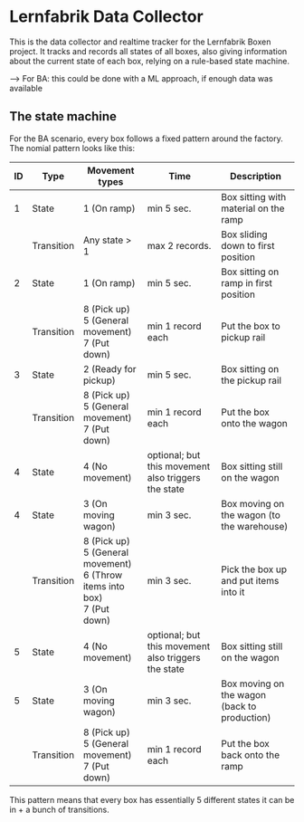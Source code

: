 # Lernfabrik Data Collector

This is the data collector and realtime tracker for the Lernfabrik Boxen project. It tracks and records all states of
all boxes, also giving information about the current state of each box, relying on a rule-based state machine.

--> For BA: this could be done with a ML approach, if enough data was available

## The state machine

For the BA scenario, every box follows a fixed pattern around the factory. The nomial pattern looks like this:

| ID  | Type       | Movement types                                                                     | Time                                                | Description                                  |
|-----|------------|------------------------------------------------------------------------------------|-----------------------------------------------------|----------------------------------------------|
| 1   | State      | 1 (On ramp)                                                                        | min 5 sec.                                          | Box sitting with material on the ramp        |
|     | Transition | Any state > 1                                                                      | max 2 records.                                      | Box sliding down to first position           |
| 2   | State      | 1 (On ramp)                                                                        | min 5 sec.                                          | Box sitting on ramp in first position        |
|     | Transition | 8 (Pick up)<br/>5 (General movement)<br/>7 (Put down)                              | min 1 record each                                   | Put the box to pickup rail                   |
| 3   | State      | 2 (Ready for pickup)                                                               | min 5 sec.                                          | Box sitting on the pickup rail               |
|     | Transition | 8 (Pick up)<br/>5 (General movement)<br/>7 (Put down)                              | min 1 record each                                   | Put the box onto the wagon                   |
| 4   | State      | 4 (No movement)                                                                    | optional; but this movement also triggers the state | Box sitting still on the wagon               |
| 4   | State      | 3 (On moving wagon)                                                                | min 3 sec.                                          | Box moving on the wagon (to the warehouse)   |
|     | Transition | 8 (Pick up)<br/>5 (General movement)<br/>6 (Throw items into box)<br/>7 (Put down) | min 3 sec.                                          | Pick the box up and put items into it        |
| 5   | State      | 4 (No movement)                                                                    | optional; but this movement also triggers the state | Box sitting still on the wagon               |
| 5   | State      | 3 (On moving wagon)                                                                | min 3 sec.                                          | Box moving on the wagon (back to production) |
|     | Transition | 8 (Pick up)<br/>5 (General movement)<br/>7 (Put down)                              | min 1 record each                                   | Put the box back onto the ramp               |

This pattern means that every box has essentially 5 different states it can be in + a bunch of transitions.
